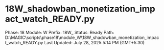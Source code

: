 # 18W_shadowban_monetization_impact_watch_READY.py

Phase: 18
Module: W
Prefix: 18W_
Status: Ready
Path: D:\MAGIC\scripts\phase18\module_W\18W_shadowban_monetization_impact_watch_READY.py
Last Updated: July 28, 2025 5:14 PM (GMT+5:30)
